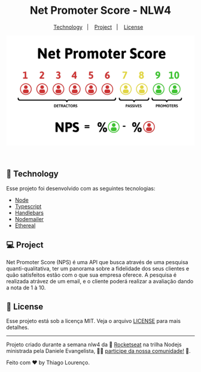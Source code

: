 <h1 align="center">
  Net Promoter Score - NLW4 
</h1>

<p align="center">
  <a href="#-technology">Technology</a>&nbsp;&nbsp;&nbsp;|&nbsp;&nbsp;&nbsp;
  <a href="#-project">Project</a>&nbsp;&nbsp;&nbsp;|&nbsp;&nbsp;&nbsp;
  <a href="#-license">License</a>&nbsp;&nbsp;&nbsp;
</p>

<p align="center"> <img src="./assets/nps-net-promoter-score.jpg"> </p>

<br>

## 🚀 Technology

Esse projeto foi desenvolvido com as seguintes tecnologias:

- [Node](https://nodejs.org/en/)
- [Typescript](https://www.typescriptlang.org/)
- [Handlebars](https://handlebarsjs.com/)
- [Nodemailer](https://nodemailer.com/)
- [Ethereal](https://ethereal.email/)

## 💻 Project

Net Promoter Score (NPS) é uma API que busca através de uma pesquisa quanti-qualitativa, ter um panorama sobre a fidelidade dos seus clientes e quão satisfeitos estão com o que sua empresa oferece.
A pesquisa é realizada atrávez de um email, e o cliente poderá realizar a avaliação dando a nota de 1 à 10.

## :memo: License

Esse projeto está sob a licença MIT. Veja o arquivo [LICENSE](LICENSE.md) para mais detalhes.

---

Projeto criado durante a semana nlw4 da 🚀 [Rocketseat](https://rocketseat.com.br/) na trilha Nodejs ministrada pela Daniele Evangelista, :wave::wave: [participe da nossa comunidade!](comunidade.rocketseat.com.br) 🚀.

Feito com ♥ by Thiago Lourenço.